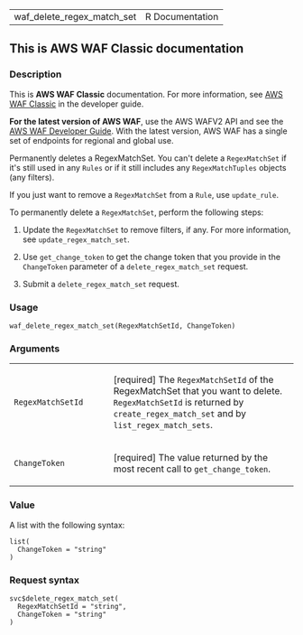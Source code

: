 <table style="width: 100%;">
<tbody>
<tr class="odd">
<td>waf_delete_regex_match_set</td>
<td style="text-align: right;">R Documentation</td>
</tr>
</tbody>
</table>

## This is AWS WAF Classic documentation

### Description

This is **AWS WAF Classic** documentation. For more information, see
[AWS WAF
Classic](https://docs.aws.amazon.com/waf/latest/developerguide/classic-waf-chapter.html)
in the developer guide.

**For the latest version of AWS WAF**, use the AWS WAFV2 API and see the
[AWS WAF Developer
Guide](https://docs.aws.amazon.com/waf/latest/developerguide/waf-chapter.html).
With the latest version, AWS WAF has a single set of endpoints for
regional and global use.

Permanently deletes a RegexMatchSet. You can't delete a `RegexMatchSet`
if it's still used in any `Rules` or if it still includes any
`RegexMatchTuples` objects (any filters).

If you just want to remove a `RegexMatchSet` from a `Rule`, use
`update_rule`.

To permanently delete a `RegexMatchSet`, perform the following steps:

1.  Update the `RegexMatchSet` to remove filters, if any. For more
    information, see `update_regex_match_set`.

2.  Use `get_change_token` to get the change token that you provide in
    the `ChangeToken` parameter of a `delete_regex_match_set` request.

3.  Submit a `delete_regex_match_set` request.

### Usage

    waf_delete_regex_match_set(RegexMatchSetId, ChangeToken)

### Arguments

<table>
<colgroup>
<col style="width: 35%" />
<col style="width: 65%" />
</colgroup>
<tbody>
<tr class="odd">
<td><code
id="waf_delete_regex_match_set_:_RegexMatchSetId">RegexMatchSetId</code></td>
<td><p>[required] The <code>RegexMatchSetId</code> of the RegexMatchSet
that you want to delete. <code>RegexMatchSetId</code> is returned by
<code>create_regex_match_set</code> and by
<code>list_regex_match_sets</code>.</p></td>
</tr>
<tr class="even">
<td><code
id="waf_delete_regex_match_set_:_ChangeToken">ChangeToken</code></td>
<td><p>[required] The value returned by the most recent call to
<code>get_change_token</code>.</p></td>
</tr>
</tbody>
</table>

### Value

A list with the following syntax:

    list(
      ChangeToken = "string"
    )

### Request syntax

    svc$delete_regex_match_set(
      RegexMatchSetId = "string",
      ChangeToken = "string"
    )
